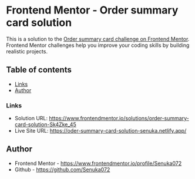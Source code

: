 # Frontend Mentor - Order summary card solution

This is a solution to the [Order summary card challenge on Frontend Mentor](https://www.frontendmentor.io/challenges/order-summary-component-QlPmajDUj). Frontend Mentor challenges help you improve your coding skills by building realistic projects. 

## Table of contents

- [Links](#links)
- [Author](#author)



### Links

- Solution URL: https://www.frontendmentor.io/solutions/order-summary-card-solution-Sk4Zke_45
- Live Site URL: https://oder-summary-card-solution-senuka.netlify.app/


## Author

- Frontend Mentor - https://www.frontendmentor.io/profile/Senuka072
- Github - https://github.com/Senuka072
